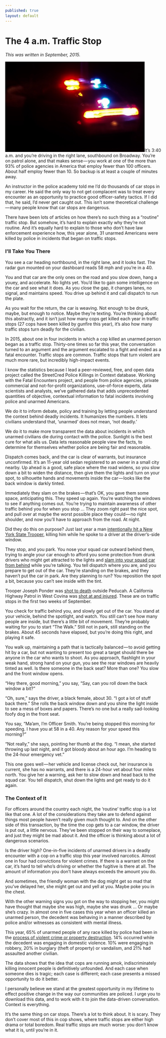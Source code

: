 ```yaml
---
published: true
layout: default
---
```

<h1>The 4 a.m. Traffic Stop</h1>

<p><em>This was written in September, 2015.</em></p>

<p><a href="https://nselby.github.io/assets/img/police-lights-night.jpg" target="_blank"><img src="/assets/img/police-lights-night.jpg" width="450" border="0" class="right" /></a>It’s 3:40 a.m. and you’re driving in the right lane, southbound on Broadway. You’re on patrol alone, and that makes sense — you work at one of the more than 93% of police agencies in America that employ fewer than 100 officers. About half employ fewer than 10. So backup is at least a couple of minutes away.</p>

<p>An instructor in the police academy told me I’d do thousands of car stops in my career. He said the only way to not get complacent was to treat every encounter as an opportunity to practice good officer-safety tactics. If I did that, he said, I’d never get caught out. This isn’t some theoretical challenge — many people know that car stops are dangerous.</p>

<p>There have been lots of articles on how there’s no such thing as a “routine” traffic stop. But somehow, it’s hard to explain exactly why they’re not routine. And it’s equally hard to explain to those who don’t have law enforcement experience how, this year alone, 31 unarmed Americans were killed by police in incidents that began on traffic stops.</p>

<h3>I’ll Take You There</h3>

<p>You see a car heading northbound, in the right lane, and it looks fast. The radar gun mounted on your dashboard reads 58 mph and you’re in a 40.</p>

<p>You and that car are the only ones on the road and you slow down, hang a youey, and accelerate. No lights yet. You’d like to gain some intelligence on the car and see what it does. As you close the gap, it changes lanes, no signal, and maintains speed. You drive up behind it and call dispatch to run the plate.</p>

<p>As you wait for the return, the car is weaving. Not enough to be drunk, maybe, but enough to notice. Maybe they’re texting. You’re thinking about this abstractly, and it isn’t just how many cops get killed each year in traffic stops (27 cops have been killed by gunfire this year), it’s also how many traffic stops turn deadly for the civilian.</p>

<p>In 2015, about one in four incidents in which a cop killed an unarmed person began as a traffic stop. Thirty-one times so far this year, the conversation turned to an argument and the argument escalated to a fight and ended as a fatal encounter. Traffic stops are common. Traffic stops that turn violent are much more rare, but incredibly high-impact events.</p>

<p>I know the statistics because I lead a peer-reviewed, free, and open data project called the StreetCred Police Killings in Context database. Working with the Fatal Encounters project, and people from police agencies, private commercial and not-for-profit organizations, use-of-force experts, data scientists and analysts, we’ve gathered data that adds unprecedented quantities of objective, contextual information to fatal incidents involving police and unarmed Americans.</p>

<p>We do it to inform debate, policy and training by letting people understand the context behind deadly incidents. It humanizes the numbers. It lets civilians understand that, ‘unarmed’ does not mean, ‘not deadly.’</p>

<p>We do it to make more transparent the data about incidents in which unarmed civilians die during contact with the police. Sunlight is the best cure for what ails us. Data lets reasonable people view the facts, to determine for themselves whether police are being fair and reasonable.</p>

<p>Dispatch comes back, and the car is clear of warrants, but insurance unconfirmed. It’s an 11-year old sedan registered to an owner in a small city nearby. Up ahead is a good, safe place where the road widens, so you slow down a bit to widen the distance, then give them the lights and turn on your spot, to silhouette hands and movements inside the car — looks like the back window is darkly tinted.</p>

<p>Immediately they slam on the brakes — that’s OK, you gave them some space, anticipating this. They speed up again. You’re watching the windows to see if anything comes out. You’re trying to maintain awareness of other traffic behind you for when you stop … They zoom right past the nice spot, and pull over at maybe the worst possible place they could — no right shoulder, and now you’ll have to approach from the road. At night.</p>

<p>Did they do this on purpose? Just last year a man <a href="http://www.news4jax.com/news/melrose-man-charged-in-killing-of-ny-state-trooper/26242454" target="_blank">intentionally hit a New York State Trooper</a>, killing him while he spoke to a driver at the driver’s-side window.</p>

<p>They stop, and you park. You nose your squad car outward behind them, trying to angle your car enough to afford you some protection from drunk drivers who might get attracted to the lights and <a href="http://www.turnto10.com/story/29020321/state-trooper-crawls-from-cruiser-after-crash" target="_blank">slam into your squad car from behind</a> while you’re talking. You tell dispatch where you are, and you prepare to get out of the car. They’re standing on the brakes, and they haven’t put the car in park. Are they planning to run? You reposition the spot a bit, because you can’t see inside with the tint.</p>

<p>Trooper Joseph Ponder was <a href="https://www.newsday.com/news/nation/kentucky-state-trooper-joseph-cameron-ponder-31-killed-in-a-shooting-suspect-sought-1.10841726" target="_blank">shot to death</a> outside Peducah. A California Highway Patrol in West Covina was <a href="http://abc7.com/news/chp-officer-shot-during-traffic-stop-in-west-covina/978925/" target="_blank">shot at and injured</a>. These are on traffic stops in the first two weeks of September.</p>

<p>You check for traffic behind you, and slowly get out of the car. You stand at your vehicle, behind the spotlight, and watch. You still can’t see how many people are inside, but there’s a little bit of movement. They’re probably waiting for you to start “The Walk.” Still not in park, still standing on the brakes. About 45 seconds have elapsed, but you’re doing this right, and playing it safe.</p>

<p>You walk up, maintaining a path that is tactically balanced — to avoid getting hit by a car, but not wanting to present too great a target should there be anyone in the car who wants to shoot. As you approach, flashlight in your weak hand, strong hand on your gun, you see the rear windows are heavily tinted as well. Is there someone in the back seat? More than one? You slow and the front window opens.</p>

<p>“Hey there, good morning,” you say, “Say, can you roll down the back window a bit?”</p>

<p>“Oh, sure,” says the driver, a black female, about 30. “I got a lot of stuff back there.” She rolls the back window down and you shine the light inside to see a mess of boxes and papers. There’s no one but a really sad-looking foofy dog in the front seat.</p>

<p>You say, “Ma’am, I’m Officer Smith. You’re being stopped this morning for speeding. I have you at 58 in a 40. Any reason for your speed this morning?”</p>

<p>“Not really,” she says, pointing her thumb at the dog. “I mean, she started throwing up last night, and it got bloody about an hour ago. I’m heading to the 24-hour emergency vet.”</p>

<p>This one goes well — her vehicle and license check out, her insurance is current, she has no warrants, and there is a 24-hour vet about four miles north. You give her a warning, ask her to slow down and head back to the squad car. You tell dispatch, shut down the lights and get ready to do it again.</p>

<h3>The Context of It</h3>

<p>For officers around the country each night, the ‘routine’ traffic stop is a lot like that one. A lot of the considerations they take are to defend against things most people haven’t really given much thought to. And on the other side of this transaction, by the time the cop gets to a car window, the driver is put out, a little nervous. They’ve been stopped on their way to someplace, and just they might be mad about it. And the officer is thinking about a lot of dangerous scenarios.</p>

<p>Is the driver high? One-in-five incidents of unarmed drivers in a deadly encounter with a cop on a traffic stop this year involved narcotics. Almost one in four had convictions for violent crimes. If there is a warrant on the car, it’s hard to tell who’s driving or whether the fugitive is there at all. The amount of information you don’t have always exceeds the amount you do.</p>

<p>And sometimes, the friendly woman with the dog might get so mad that you’ve delayed her, she might get out and yell at you. Maybe poke you in the chest.</p>

<p>With the other warning signs you got on the way to stopping her, you might have thought that maybe she was high, maybe she was drunk … Or maybe she’s crazy. In almost one in five cases this year when an officer killed an unarmed person, the decedent was behaving in a manner described by police and/or witnesses as consistent with mental illness.</p>

<p>This year, 65% of unarmed people of any race killed by police had been in the <a href="https://medium.com/@nselby/finding-more-than-just-the-cops-word-42d41040f181" target="_blank">process of violent crime or property destruction</a>. 14% occurred while the decedent was engaging in domestic violence. 10% were engaging in robbery, 20% in burglary (theft of property) or vandalism, and 21% had assaulted another civilian.</p>

<p>The data shows that the idea that cops are running amok, indiscriminately killing innocent people is definitively unfounded. And each case when someone dies is tragic; each case is different; each case presents a missed opportunity to do it better.</p>

<p>I personally believe we stand at the greatest opportunity in my lifetime to effect positive change in the way our communities are policed. I urge you to download this data, and to work with it to join the data-driven conversation. Context is everything.</p>

<p>It’s the same thing on car stops. There’s a lot to think about. It is scary. They don’t cover most of this in cop shows, where traffic stops are either high drama or total boredom. Real traffic stops are much worse: you don’t know what it is, until you’re in it.</p>